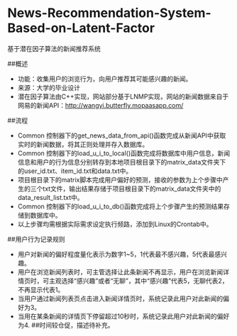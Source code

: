 # News-Recommendation-System-Based-on-Latent-Factor
基于潜在因子算法的新闻推荐系统

##概述
- 功能：收集用户的浏览行为，向用户推荐其可能感兴趣的新闻。
- 来源：大学的毕业设计
- 潜在因子算法由C++实现，网站部分基于LNMP实现，网站的新闻数据来自于网易的新闻API：http://wangyi.butterfly.mopaasapp.com/

##流程
- Common 控制器下的get_news_data_from_api()函数完成从新闻API中获取实时的新闻数据，将其正则处理并存入数据库。
- Common 控制器下的load_u_i_to_local()函数完成将数据库中用户信息，新闻信息和用户的行为信息分别转存到本地项目根目录下的matrix_data文件夹下的user_id.txt、item_id.txt和data.txt中。
- 项目根目录下的matrix脚本完成用户偏好的预测，接收的参数为上个步骤中产生的三个txt文件，输出结果存储于项目根目录下的matrix_data文件夹中的data_result_list.txt中。
- Common 控制器下的load_u_i_to_db()函数完成将上个步骤产生的预测结果存储到数据库中。
- 以上步骤均需根据实际需求设定执行频路，添加到Linux的Crontab中。

##用户行为记录规则
- 用户对新闻的偏好程度量化表示为数字1~5，1代表最不感兴趣，5代表最感兴趣。
- 用户在浏览新闻列表时，可主管选择让此条新闻不再显示，用户在浏览新闻详情页时，可主观选择“感兴趣”或者“无聊”，其中“感兴趣”代表5，无聊代表2，不再显示代表1。
- 当用户通过新闻列表页点击进入新闻详情页时，系统记录此用户对此新闻的偏好为3。
- 当用在某条新闻的详情页下停留超过10秒时，系统记录此用户对此新闻的偏好为4.
##时间较仓促，描述待补充。


